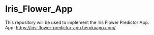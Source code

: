 # Iris_Flower_App
This repository will be used to implement the Iris Flower Predictor App. <br />
App: https://iris-flower-predictor-app.herokuapp.com/
